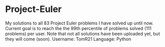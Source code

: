 # Project-Euler
My solutions to all 83 Project Euler problems I have solved up until now. Current goal is to reach the the 99th percentile of problems solved (111 problems) per user.
Note that not all solutions have been uploaded yet, but they will come (soon).
Username: TomR21
Language: Python
